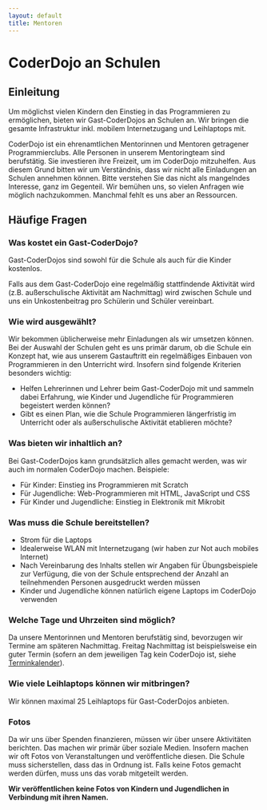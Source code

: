 ```yaml
---
layout: default
title: Mentoren
---
```


# CoderDojo an Schulen

## Einleitung

Um möglichst vielen Kindern den Einstieg in das Programmieren zu ermöglichen, bieten wir Gast-CoderDojos an Schulen an. Wir bringen die gesamte Infrastruktur inkl. mobilem Internetzugang und Leihlaptops mit.

CoderDojo ist ein ehrenamtlichen Mentorinnen und Mentoren getragener Programmierclubs. Alle Personen in unserem Mentoringteam sind berufstätig. Sie investieren ihre Freizeit, um im CoderDojo mitzuhelfen. Aus diesem Grund bitten wir um Verständnis, dass wir nicht alle Einladungen an Schulen annehmen können. Bitte verstehen Sie das nicht als mangelndes Interesse, ganz im Gegenteil. Wir bemühen uns, so vielen Anfragen wie möglich nachzukommen. Manchmal fehlt es uns aber an Ressourcen.

## Häufige Fragen

### Was kostet ein Gast-CoderDojo?

Gast-CoderDojos sind sowohl für die Schule als auch für die Kinder kostenlos.

Falls aus dem Gast-CoderDojo eine regelmäßig stattfindende Aktivität wird (z.B. außerschulische Aktivität am Nachmittag) wird zwischen Schule und uns ein Unkostenbeitrag pro Schülerin und Schüler vereinbart.

### Wie wird ausgewählt?

Wir bekommen üblicherweise mehr Einladungen als wir umsetzen können. Bei der Auswahl der Schulen geht es uns primär darum, ob die Schule ein Konzept hat, wie aus unserem Gastauftritt ein regelmäßiges Einbauen von Programmieren in den Unterricht wird. Insofern sind folgende Kriterien besonders wichtig:

* Helfen Lehrerinnen und Lehrer beim Gast-CoderDojo mit und sammeln dabei Erfahrung, wie Kinder und Jugendliche für Programmieren begeistert werden können?
* Gibt es einen Plan, wie die Schule Programmieren längerfristig im Unterricht oder als außerschulische Aktivität etablieren möchte?

### Was bieten wir inhaltlich an?

Bei Gast-CoderDojos kann grundsätzlich alles gemacht werden, was wir auch im normalen CoderDojo machen. Beispiele:

* Für Kinder: Einstieg ins Programmieren mit Scratch
* Für Jugendliche: Web-Programmieren mit HTML, JavaScript und CSS
* Für Kinder und Jugendliche: Einstieg in Elektronik mit Mikrobit

### Was muss die Schule bereitstellen?

* Strom für die Laptops
* Idealerweise WLAN mit Internetzugang (wir haben zur Not auch mobiles Internet)
* Nach Vereinbarung des Inhalts stellen wir Angaben für Übungsbeispiele zur Verfügung, die von der Schule entsprechend der Anzahl an teilnehmenden Personen ausgedruckt werden müssen
* Kinder und Jugendliche können natürlich eigene Laptops im CoderDojo verwenden

### Welche Tage und Uhrzeiten sind möglich?

Da unsere Mentorinnen und Mentoren berufstätig sind, bevorzugen wir Termine am späteren Nachmittag. Freitag Nachmittag ist beispielsweise ein guter Termin (sofern an dem jeweiligen Tag kein CoderDojo ist, siehe [Terminkalender](/termine.html)).

### Wie viele Leihlaptops können wir mitbringen?

Wir können maximal 25 Leihlaptops für Gast-CoderDojos anbieten.

### Fotos

Da wir uns über Spenden finanzieren, müssen wir über unsere Aktivitäten berichten. Das machen wir primär über soziale Medien. Insofern machen wir oft Fotos von Veranstaltungen und veröffentliche diesen. Die Schule muss sicherstellen, dass das in Ordnung ist. Falls keine Fotos gemacht werden dürfen, muss uns das vorab mitgeteilt werden.

**Wir veröffentlichen keine  Fotos von Kindern und Jugendlichen in Verbindung mit ihren Namen.**

